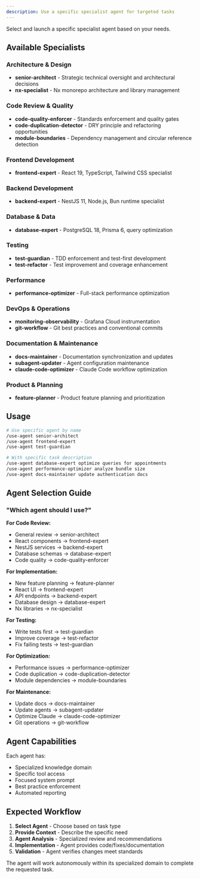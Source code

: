 ```yaml
---
description: Use a specific specialist agent for targeted tasks
---
```


Select and launch a specific specialist agent based on your needs.

## Available Specialists

### Architecture & Design

- **senior-architect** - Strategic technical oversight and architectural decisions
- **nx-specialist** - Nx monorepo architecture and library management

### Code Review & Quality

- **code-quality-enforcer** - Standards enforcement and quality gates
- **code-duplication-detector** - DRY principle and refactoring opportunities
- **module-boundaries** - Dependency management and circular reference detection

### Frontend Development

- **frontend-expert** - React 19, TypeScript, Tailwind CSS specialist

### Backend Development

- **backend-expert** - NestJS 11, Node.js, Bun runtime specialist

### Database & Data

- **database-expert** - PostgreSQL 18, Prisma 6, query optimization

### Testing

- **test-guardian** - TDD enforcement and test-first development
- **test-refactor** - Test improvement and coverage enhancement

### Performance

- **performance-optimizer** - Full-stack performance optimization

### DevOps & Operations

- **monitoring-observability** - Grafana Cloud instrumentation
- **git-workflow** - Git best practices and conventional commits

### Documentation & Maintenance

- **docs-maintainer** - Documentation synchronization and updates
- **subagent-updater** - Agent configuration maintenance
- **claude-code-optimizer** - Claude Code workflow optimization

### Product & Planning

- **feature-planner** - Product feature planning and prioritization

## Usage

```bash
# Use specific agent by name
/use-agent senior-architect
/use-agent frontend-expert
/use-agent test-guardian

# With specific task description
/use-agent database-expert optimize queries for appointments
/use-agent performance-optimizer analyze bundle size
/use-agent docs-maintainer update authentication docs
```

## Agent Selection Guide

### "Which agent should I use?"

**For Code Review:**

- General review → senior-architect
- React components → frontend-expert
- NestJS services → backend-expert
- Database schemas → database-expert
- Code quality → code-quality-enforcer

**For Implementation:**

- New feature planning → feature-planner
- React UI → frontend-expert
- API endpoints → backend-expert
- Database design → database-expert
- Nx libraries → nx-specialist

**For Testing:**

- Write tests first → test-guardian
- Improve coverage → test-refactor
- Fix failing tests → test-guardian

**For Optimization:**

- Performance issues → performance-optimizer
- Code duplication → code-duplication-detector
- Module dependencies → module-boundaries

**For Maintenance:**

- Update docs → docs-maintainer
- Update agents → subagent-updater
- Optimize Claude → claude-code-optimizer
- Git operations → git-workflow

## Agent Capabilities

Each agent has:

- Specialized knowledge domain
- Specific tool access
- Focused system prompt
- Best practice enforcement
- Automated reporting

## Expected Workflow

1. **Select Agent** - Choose based on task type
2. **Provide Context** - Describe the specific need
3. **Agent Analysis** - Specialized review and recommendations
4. **Implementation** - Agent provides code/fixes/documentation
5. **Validation** - Agent verifies changes meet standards

The agent will work autonomously within its specialized domain to complete the requested task.
